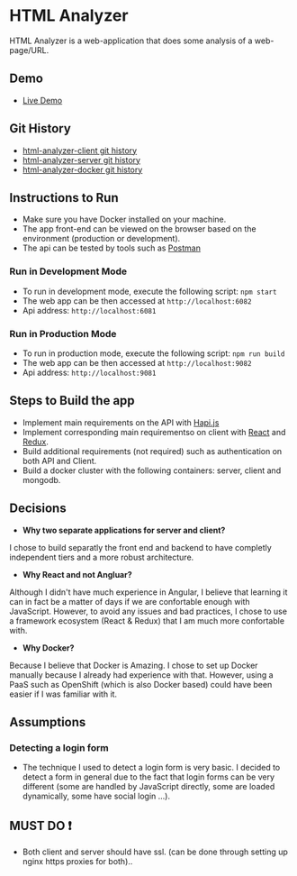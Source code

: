 # HTML Analyzer

HTML Analyzer is a web-application that does some analysis of a web-page/URL.

## Demo
* [Live Demo](http://live.htmlanalyzer.cloud)

## Git History
* [html-analyzer-client git history](https://github.com/siffogh/html-analyzer-client/commits/master)
* [html-analyzer-server git history](https://github.com/siffogh/html-analyzer-server/commits/master)
* [html-analyzer-docker git history](https://github.com/siffogh/html-analyzer-client/commits/master)

## Instructions to Run

* Make sure you have Docker installed on your machine.
* The app front-end can be viewed on the browser based on the environment (production or development).
* The api can be tested by tools such as [Postman](https://www.getpostman.com/)

### Run in Development Mode
* To run in development mode, execute the following script:
``` npm start ```
* The web app can be then accessed at ```http://localhost:6082```
* Api address: ```http://localhost:6081```


### Run in Production Mode
* To run in production mode, execute the following script:
``` npm run build ```
* The web app can be then accessed at ```http://localhost:9082```
* Api address: ```http://localhost:9081```

## Steps to Build the app
* Implement main requirements on the API with [Hapi.js](https://hapijs.com/)
* Implement corresponding main requirementso on client with [React](https://facebook.github.io/react/) and  [Redux](http://redux.js.org/).
* Build additional requirements (not required) such as authentication on both API and Client.
* Build a docker cluster with the following containers: server, client and mongodb.


## Decisions
* **Why two separate applications for server and client?**  

I chose to build separatly the front end and backend to have completly independent tiers and a more robust architecture.

* **Why React and not Angluar?** 

Although I didn't have much experience in Angular, I believe that learning it can in fact be a matter of days if we are confortable enough with JavaScript. However, to avoid any issues and bad practices, I chose to use a framework ecosystem (React & Redux) that I am much more confortable with.

* **Why Docker?**

Because I believe that Docker is Amazing. I chose to set up Docker manually because I already had experience with that. However, using a PaaS such as OpenShift (which is also Docker based) could have been easier if I was familiar with it.

## Assumptions

### Detecting a login form
- The technique I used to detect a login form is very basic. I decided to detect a form in general due to the fact that login forms can be very different (some are handled by JavaScript directly, some are loaded dynamically, some have social login ...).

## MUST DO :exclamation:

* Both client and server should have ssl. (can be done through setting up nginx https proxies for both)..
